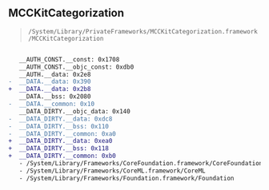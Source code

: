 ## MCCKitCategorization

> `/System/Library/PrivateFrameworks/MCCKitCategorization.framework/MCCKitCategorization`

```diff

   __AUTH_CONST.__const: 0x1708
   __AUTH_CONST.__objc_const: 0xdb0
   __AUTH.__data: 0x2e8
-  __DATA.__data: 0x390
+  __DATA.__data: 0x2b8
   __DATA.__bss: 0x2080
-  __DATA.__common: 0x10
   __DATA_DIRTY.__objc_data: 0x140
-  __DATA_DIRTY.__data: 0xdc8
-  __DATA_DIRTY.__bss: 0x110
-  __DATA_DIRTY.__common: 0xa0
+  __DATA_DIRTY.__data: 0xea0
+  __DATA_DIRTY.__bss: 0x118
+  __DATA_DIRTY.__common: 0xb0
   - /System/Library/Frameworks/CoreFoundation.framework/CoreFoundation
   - /System/Library/Frameworks/CoreML.framework/CoreML
   - /System/Library/Frameworks/Foundation.framework/Foundation

```
